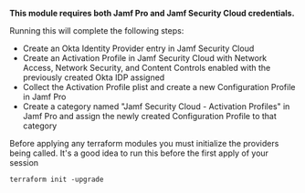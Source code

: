 **This module requires both Jamf Pro and Jamf Security Cloud credentials.**

Running this will complete the following steps:

- Create an Okta Identity Provider entry in Jamf Security Cloud
- Create an Activation Profile in Jamf Security Cloud with Network Access, Network Security, and Content Controls enabled with the previously created Okta IDP assigned
- Collect the Activation Profile plist and create a new Configuration Profile in Jamf Pro
- Create a category named "Jamf Security Cloud - Activation Profiles" in Jamf Pro and assign the newly created Configuration Profile to that category

Before applying any terraform modules you must initialize the providers being called. It's a good idea to run this before the first apply of your session

```
terraform init -upgrade
```